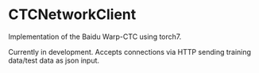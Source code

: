 # CTCNetworkClient

Implementation of the Baidu Warp-CTC using torch7. 

Currently in development. Accepts connections via HTTP sending training data/test data as json input. 
